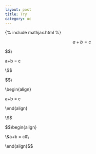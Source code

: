 ```yaml
---
layout: post
title: Try
category: uc
---
```


{% include mathjax.html %}


$$ a + b = c $$

$$\\

a+b = c

\\$$



$$\\

\begin{align}

a+b = c

\end{align}

\\$$

$$\begin{align}

\\&a+b = c&\\

\end{align}$$
